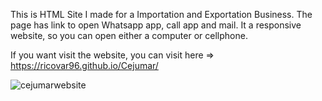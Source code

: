 This is HTML Site I made for a Importation and Exportation Business. The page has link to open Whatsapp app, call app and mail. It a responsive website, so you can open either a computer or cellphone.

If you want visit the website, you can visit here => https://ricovar96.github.io/Cejumar/

![cejumarwebsite](https://user-images.githubusercontent.com/50790233/117520196-6da16a80-af7d-11eb-839e-6310d3c47c45.JPG)
